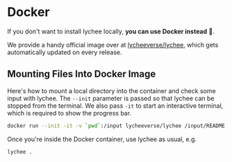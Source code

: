 # Docker

If you don't want to install lychee locally, **you can use Docker instead** 🐳.

We provide a handy official image over at [lycheeverse/lychee][docker-image],
which gets automatically updated on every release.

## Mounting Files Into Docker Image <!-- {docsify-ignore} -->

Here's how to mount a local directory into the container and check some input
with lychee. The `--init` parameter is passed so that lychee can be stopped
from the terminal. We also pass `-it` to start an interactive terminal, which
is required to show the progress bar.

```bash
docker run --init -it -v `pwd`:/input lycheeverse/lychee /input/README.md
```

Once you're inside the Docker container, use lychee as usual, e.g.

```bash
lychee .
```

[docker-image]: https://hub.docker.com/repository/docker/lycheeverse/lychee
